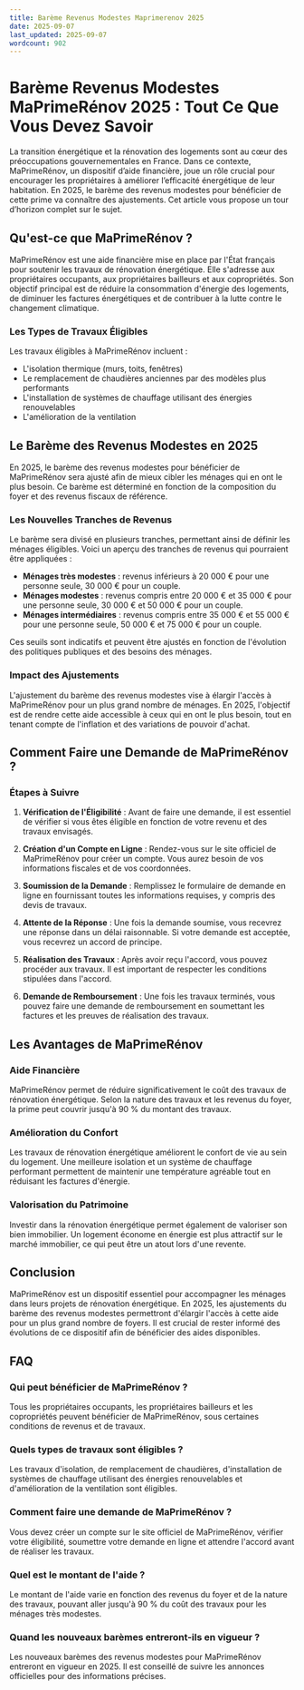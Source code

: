 ```yaml
---
title: Barème Revenus Modestes Maprimerenov 2025
date: 2025-09-07
last_updated: 2025-09-07
wordcount: 902
---
```


# Barème Revenus Modestes MaPrimeRénov 2025 : Tout Ce Que Vous Devez Savoir

La transition énergétique et la rénovation des logements sont au cœur des préoccupations gouvernementales en France. Dans ce contexte, MaPrimeRénov, un dispositif d’aide financière, joue un rôle crucial pour encourager les propriétaires à améliorer l’efficacité énergétique de leur habitation. En 2025, le barème des revenus modestes pour bénéficier de cette prime va connaître des ajustements. Cet article vous propose un tour d’horizon complet sur le sujet.

## Qu'est-ce que MaPrimeRénov ?

MaPrimeRénov est une aide financière mise en place par l'État français pour soutenir les travaux de rénovation énergétique. Elle s'adresse aux propriétaires occupants, aux propriétaires bailleurs et aux copropriétés. Son objectif principal est de réduire la consommation d'énergie des logements, de diminuer les factures énergétiques et de contribuer à la lutte contre le changement climatique.

### Les Types de Travaux Éligibles

Les travaux éligibles à MaPrimeRénov incluent :

- L'isolation thermique (murs, toits, fenêtres)
- Le remplacement de chaudières anciennes par des modèles plus performants
- L'installation de systèmes de chauffage utilisant des énergies renouvelables
- L'amélioration de la ventilation

## Le Barème des Revenus Modestes en 2025

En 2025, le barème des revenus modestes pour bénéficier de MaPrimeRénov sera ajusté afin de mieux cibler les ménages qui en ont le plus besoin. Ce barème est déterminé en fonction de la composition du foyer et des revenus fiscaux de référence.

### Les Nouvelles Tranches de Revenus

Le barème sera divisé en plusieurs tranches, permettant ainsi de définir les ménages éligibles. Voici un aperçu des tranches de revenus qui pourraient être appliquées :

- **Ménages très modestes** : revenus inférieurs à 20 000 € pour une personne seule, 30 000 € pour un couple.
- **Ménages modestes** : revenus compris entre 20 000 € et 35 000 € pour une personne seule, 30 000 € et 50 000 € pour un couple.
- **Ménages intermédiaires** : revenus compris entre 35 000 € et 55 000 € pour une personne seule, 50 000 € et 75 000 € pour un couple.

Ces seuils sont indicatifs et peuvent être ajustés en fonction de l'évolution des politiques publiques et des besoins des ménages.

### Impact des Ajustements

L'ajustement du barème des revenus modestes vise à élargir l'accès à MaPrimeRénov pour un plus grand nombre de ménages. En 2025, l'objectif est de rendre cette aide accessible à ceux qui en ont le plus besoin, tout en tenant compte de l'inflation et des variations de pouvoir d'achat.

## Comment Faire une Demande de MaPrimeRénov ?

### Étapes à Suivre

1. **Vérification de l'Éligibilité** : Avant de faire une demande, il est essentiel de vérifier si vous êtes éligible en fonction de votre revenu et des travaux envisagés.
   
2. **Création d'un Compte en Ligne** : Rendez-vous sur le site officiel de MaPrimeRénov pour créer un compte. Vous aurez besoin de vos informations fiscales et de vos coordonnées.

3. **Soumission de la Demande** : Remplissez le formulaire de demande en ligne en fournissant toutes les informations requises, y compris des devis de travaux.

4. **Attente de la Réponse** : Une fois la demande soumise, vous recevrez une réponse dans un délai raisonnable. Si votre demande est acceptée, vous recevrez un accord de principe.

5. **Réalisation des Travaux** : Après avoir reçu l'accord, vous pouvez procéder aux travaux. Il est important de respecter les conditions stipulées dans l'accord.

6. **Demande de Remboursement** : Une fois les travaux terminés, vous pouvez faire une demande de remboursement en soumettant les factures et les preuves de réalisation des travaux.

## Les Avantages de MaPrimeRénov

### Aide Financière

MaPrimeRénov permet de réduire significativement le coût des travaux de rénovation énergétique. Selon la nature des travaux et les revenus du foyer, la prime peut couvrir jusqu'à 90 % du montant des travaux.

### Amélioration du Confort

Les travaux de rénovation énergétique améliorent le confort de vie au sein du logement. Une meilleure isolation et un système de chauffage performant permettent de maintenir une température agréable tout en réduisant les factures d'énergie.

### Valorisation du Patrimoine

Investir dans la rénovation énergétique permet également de valoriser son bien immobilier. Un logement économe en énergie est plus attractif sur le marché immobilier, ce qui peut être un atout lors d'une revente.

## Conclusion

MaPrimeRénov est un dispositif essentiel pour accompagner les ménages dans leurs projets de rénovation énergétique. En 2025, les ajustements du barème des revenus modestes permettront d'élargir l'accès à cette aide pour un plus grand nombre de foyers. Il est crucial de rester informé des évolutions de ce dispositif afin de bénéficier des aides disponibles.

## FAQ

### Qui peut bénéficier de MaPrimeRénov ?

Tous les propriétaires occupants, les propriétaires bailleurs et les copropriétés peuvent bénéficier de MaPrimeRénov, sous certaines conditions de revenus et de travaux.

### Quels types de travaux sont éligibles ?

Les travaux d'isolation, de remplacement de chaudières, d'installation de systèmes de chauffage utilisant des énergies renouvelables et d'amélioration de la ventilation sont éligibles.

### Comment faire une demande de MaPrimeRénov ?

Vous devez créer un compte sur le site officiel de MaPrimeRénov, vérifier votre éligibilité, soumettre votre demande en ligne et attendre l'accord avant de réaliser les travaux.

### Quel est le montant de l'aide ?

Le montant de l'aide varie en fonction des revenus du foyer et de la nature des travaux, pouvant aller jusqu'à 90 % du coût des travaux pour les ménages très modestes.

### Quand les nouveaux barèmes entreront-ils en vigueur ?

Les nouveaux barèmes des revenus modestes pour MaPrimeRénov entreront en vigueur en 2025. Il est conseillé de suivre les annonces officielles pour des informations précises.